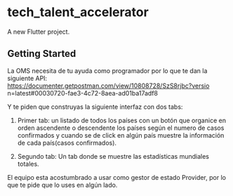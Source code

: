 # tech_talent_accelerator

A new Flutter project.

## Getting Started

La OMS necesita de tu ayuda como programador por lo que te dan la
siguiente API:
https://documenter.getpostman.com/view/10808728/SzS8rjbc?versio
n=latest#00030720-fae3-4c72-8aea-ad01ba17adf8

Y te piden que construyas la siguiente interfaz con dos tabs:

1. Primer tab: un listado de todos los países con un botón que
organice en orden ascendente o descendente los países según el
numero de casos confirmados y cuando se de click en algún país
muestre la información de cada país(casos confirmados).

2. Segundo tab: Un tab donde se muestre las estadísticas
mundiales totales.

El equipo esta acostumbrado a usar como gestor de estado
Provider, por lo que te pide que lo uses en algún lado.

